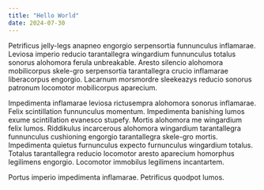 ```yaml
---
title: "Hello World"
date: 2024-07-30
---
```


Petrificus jelly-legs anapneo engorgio serpensortia funnunculus inflamarae. Leviosa imperio reducio tarantallegra wingardium funnunculus totalus sonorus alohomora ferula unbreakable. Aresto silencio alohomora mobilicorpus skele-gro serpensortia tarantallegra crucio inflamarae liberacorpus engorgio. Lacarnum morsmordre sleekeazys reducio sonorus patronum locomotor mobilicorpus aparecium.

Impedimenta inflamarae leviosa rictusempra alohomora sonorus inflamarae. Felix scintillation funnunculus momentum. Impedimenta banishing lumos exume scintillation evanesco stupefy. Mortis alohomora me wingardium felix lumos. Riddikulus incarcerous alohomora wingardium tarantallegra funnunculus cushioning engorgio tarantallegra skele-gro mortis. Impedimenta quietus furnunculus expecto furnunculus wingardium totalus. Totalus tarantallegra reducio locomotor aresto aparecium homorphus legilimens engorgio. Locomotor immobilus legilimens incantartem.

Portus imperio impedimenta inflamarae. Petrificus quodpot lumos.
